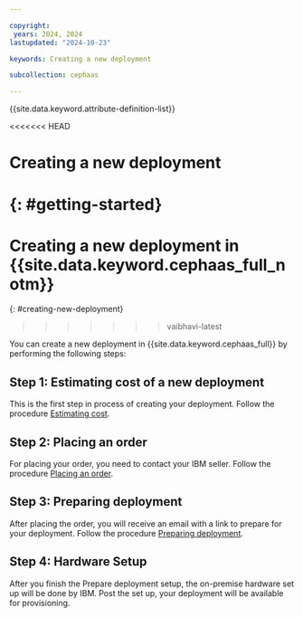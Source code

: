 ```yaml
---

copyright:
 years: 2024, 2024
lastupdated: "2024-10-23"

keywords: Creating a new deployment

subcollection: cephaas

---
```

{{site.data.keyword.attribute-definition-list}}

<<<<<<< HEAD
# Creating a new deployment
{: #getting-started}
=======
# Creating a new deployment in {{site.data.keyword.cephaas_full_notm}}
{: #creating-new-deployment}
>>>>>>> vaibhavi-latest

You can create a new deployment in {{site.data.keyword.cephaas_full}} by performing the following steps: 

## Step 1: Estimating cost of a new deployment

This is the first step in process of creating your deployment. Follow the procedure [Estimating cost](https://test.cloud.ibm.com/docs/cephaas?topic=cephaas-estimating-cost). 

## Step 2: Placing an order

For placing your order, you need to contact your IBM seller. Follow the procedure [Placing an order](https://test.cloud.ibm.com/docs/cephaas?topic=cephaas-placing-an-order). 

## Step 3: Preparing deployment

After placing the order, you will receive an email with a link to prepare for your deployment. Follow the procedure [Preparing deployment](https://test.cloud.ibm.com/docs/cephaas?topic=cephaas-preparing-deployment).

## Step 4: Hardware Setup

After you finish the Prepare deployment setup, the on-premise hardware set up will be done by IBM. Post the set up, your deployment will be available for provisioning. 

